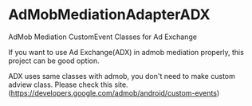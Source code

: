 # AdMobMediationAdapterADX
AdMob Mediation CustomEvent Classes for Ad Exchange 

If you want to use Ad Exchange(ADX) in admob mediation properly, this project can be good option.

ADX uses same classes with admob, you don't need to make custom adview class.
Please check this site. (https://developers.google.com/admob/android/custom-events)
